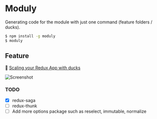 # Moduly
Generating code for the module with just one command (feature folders / ducks).

```bash
$ npm install -g moduly
$ moduly
```

## Feature
🦆 [Scaling your Redux App with ducks](https://medium.freecodecamp.org/scaling-your-redux-app-with-ducks-6115955638be)

![Screenshot](https://thumbs.gfycat.com/CorruptFlickeringGentoopenguin-size_restricted.gif)

### TODO
- [x] redux-saga
- [ ] redux-thunk
- [ ] Add more options package such as reselect, immutable, normalize
